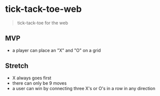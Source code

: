 # tick-tack-toe-web
> tick-tack-toe for the web

## MVP
- a player can place an "X" and "O" on a grid



## Stretch
- X always goes first
- there can only be 9 moves
- a user can win by connecting three X's or O's in a row in any direction
